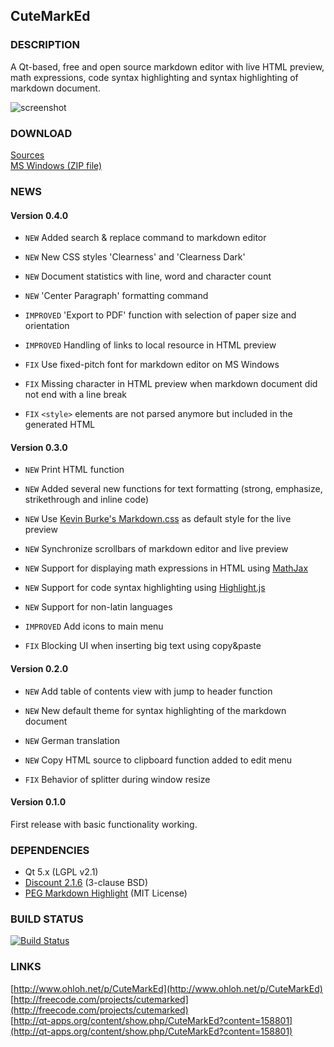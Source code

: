 ## CuteMarkEd


### DESCRIPTION

A Qt-based, free and open source markdown editor with live HTML preview, math expressions, code syntax highlighting and syntax highlighting of markdown document.

![screenshot](https://raw.github.com/cloose/CuteMarkEd/develop/images/screenshot_04.png)

### DOWNLOAD

[Sources](https://github.com/cloose/CuteMarkEd/archive/v0.4.0.tar.gz)  
[MS Windows (ZIP file)](http://dl.bintray.com/cloose/CuteMarkEd#cutemarked-0.4.0.zip)

### NEWS

#### Version 0.4.0

* `NEW` Added search & replace command to markdown editor
* `NEW` New CSS styles 'Clearness' and 'Clearness Dark'
* `NEW` Document statistics with line, word and character count
* `NEW` 'Center Paragraph' formatting command

* `IMPROVED` 'Export to PDF' function with selection of paper size and orientation
* `IMPROVED` Handling of links to local resource in HTML preview

* `FIX` Use fixed-pitch font for markdown editor on MS Windows
* `FIX` Missing character in HTML preview when markdown document did not end with a line break
* `FIX` `<style>` elements are not parsed anymore but included in the generated HTML


#### Version 0.3.0

* `NEW`  Print HTML function 
* `NEW`  Added several new functions for text formatting (strong, emphasize, strikethrough and inline code)
* `NEW`  Use [Kevin Burke's Markdown.css](http://kevinburke.bitbucket.org/markdowncss/) as default style for the live preview
* `NEW`  Synchronize scrollbars of markdown editor and live preview  
* `NEW` Support for displaying math expressions in HTML using [MathJax](http://www.mathjax.org/)
* `NEW` Support for code syntax highlighting using [Highlight.js](http://softwaremaniacs.org/soft/highlight/en/)
* `NEW` Support for non-latin languages

* `IMPROVED` Add icons to main menu

* `FIX`  Blocking UI when inserting big text using copy&paste


#### Version 0.2.0

* `NEW`  Add table of contents view with jump to header function  
* `NEW`  New default theme for syntax highlighting of the markdown document
* `NEW`  German translation  
* `NEW`  Copy HTML source to clipboard function added to edit menu  

* `FIX`  Behavior of splitter during window resize


#### Version 0.1.0

First release with basic functionality working. 

### DEPENDENCIES

* Qt 5.x (LGPL v2.1)
* [Discount 2.1.6](http://www.pell.portland.or.us/~orc/Code/discount/) (3-clause BSD)
* [PEG Markdown Highlight](http://hasseg.org/peg-markdown-highlight/) (MIT License)

### BUILD STATUS

[![Build Status](https://travis-ci.org/cloose/CuteMarkEd.png)](https://travis-ci.org/cloose/CuteMarkEd)

### LINKS

[http://www.ohloh.net/p/CuteMarkEd](http://www.ohloh.net/p/CuteMarkEd)  
[http://freecode.com/projects/cutemarked](http://freecode.com/projects/cutemarked)  
[http://qt-apps.org/content/show.php/CuteMarkEd?content=158801](http://qt-apps.org/content/show.php/CuteMarkEd?content=158801)